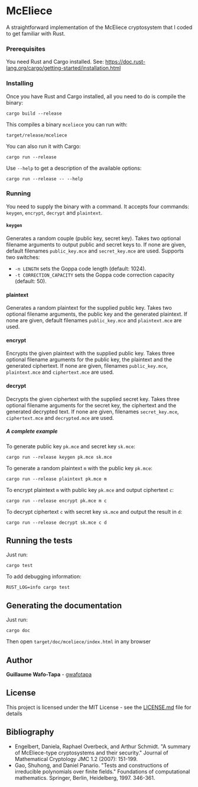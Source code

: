 # McEliece

A straightforward implementation of the McEliece cryptosystem that I coded to get familiar with Rust.

### Prerequisites

You need Rust and Cargo installed. See:
<https://doc.rust-lang.org/cargo/getting-started/installation.html>

### Installing

Once you have Rust and Cargo installed, all you need to do is compile the binary:

```
cargo build --release
```

This compiles a binary `mceliece` you can run with:

```
target/release/mceliece
```

You can also run it with Cargo:

```
cargo run --release
```

Use `--help` to get a description of the available options:

```
cargo run --release -- --help
```

### Running

You need to supply the binary with a command.
It accepts four commands: `keygen`, `encrypt`, `decrypt` and `plaintext`.

#### `keygen`

Generates a random couple (public key, secret key).
Takes two optional filename arguments to output public and secret keys to.
If none are given, default filenames `public_key.mce` and `secret_key.mce` are used.
Supports two switches:
* `-n LENGTH` sets the Goppa code length (default: 1024).
* `-t CORRECTION_CAPACITY` sets the Goppa code correction capacity (default: 50).

#### plaintext

Generates a random plaintext for the supplied public key.
Takes two optional filename arguments, the public key and the generated plaintext.
If none are given, default filenames `public_key.mce` and `plaintext.mce` are used.

#### encrypt

Encrypts the given plaintext with the supplied public key.
Takes three optional filename arguments for the public key, the plaintext and the generated ciphertext.
If none are given, filenames `public_key.mce`, `plaintext.mce` and `ciphertext.mce` are used.

#### decrypt

Decrypts the given ciphertext with the supplied secret key.
Takes three optional filename arguments for the secret key, the ciphertext and the generated decrypted text.
If none are given, filenames `secret_key.mce`, `ciphertext.mce` and `decrypted.mce` are used.

##### A complete example

To generate public key `pk.mce` and secret key `sk.mce`:

`cargo run --release keygen pk.mce sk.mce`

To generate a random plaintext `m` with the public key `pk.mce`:

`cargo run --release plaintext pk.mce m`

To encrypt plaintext `m` with public key `pk.mce` and output ciphertext `c`:

`cargo run --release encrypt pk.mce m c`

To decrypt ciphertext `c` with secret key `sk.mce` and output the result in `d`:

`cargo run --release decrypt sk.mce c d`

## Running the tests

Just run:

```
cargo test
```

To add debugging information:

```
RUST_LOG=info cargo test
```

## Generating the documentation

Just run:

```
cargo doc
```

Then open `target/doc/mceliece/index.html` in any browser

## Author

**Guillaume Wafo-Tapa** - [gwafotapa](https://github.com/gwafotapa)

## License

This project is licensed under the MIT License - see the [LICENSE.md](LICENSE.md) file for details

## Bibliography

* Engelbert, Daniela, Raphael Overbeck, and Arthur Schmidt. "A summary of McEliece-type cryptosystems and their security." Journal of Mathematical Cryptology JMC 1.2 (2007): 151-199.
* Gao, Shuhong, and Daniel Panario. "Tests and constructions of irreducible polynomials over finite fields." Foundations of computational mathematics. Springer, Berlin, Heidelberg, 1997. 346-361.
